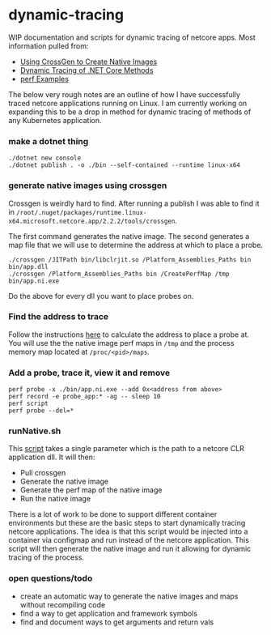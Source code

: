 # dynamic-tracing

WIP documentation and scripts for dynamic tracing of netcore apps.  Most information pulled from:

- [Using CrossGen to Create Native Images](https://github.com/dotnet/coreclr/blob/master/Documentation/building/crossgen.md)
- [Dynamic Tracing of .NET Core Methods](https://blogs.microsoft.co.il/sasha/2018/02/08/dynamic-tracing-of-net-core-methods/)
- [perf Examples](http://www.brendangregg.com/perf.html)

The below very rough notes are an outline of how I have successfully traced netcore applications running on Linux.  I am currently working on expanding this to be a drop in method for dynamic tracing of methods of any Kubernetes application.

### make a dotnet thing
```
./dotnet new console
./dotnet publish . -o ./bin --self-contained --runtime linux-x64
```

### generate native images using crossgen
Crossgen is weirdly hard to find.  After running a publish I was able to find it in `/root/.nuget/packages/runtime.linux-x64.microsoft.netcore.app/2.2.2/tools/crossgen`.  

The first command generates the native image.  The second generates a map file that we will use to determine the address at which to place a probe.

```
./crossgen /JITPath bin/libclrjit.so /Platform_Assemblies_Paths bin bin/app.dll
./crossgen /Platform_Assemblies_Paths bin /CreatePerfMap /tmp bin/app.ni.exe
```

Do the above for every dll you want to place probes on.

### Find the address to trace

Follow the instructions [here](https://blogs.microsoft.co.il/sasha/2018/02/08/dynamic-tracing-of-net-core-methods/) to calculate the address to place a probe at.  You will use the the native image perf maps in `/tmp` and the process memory map located at `/proc/<pid>/maps`.

### Add a probe, trace it, view it and remove

```
perf probe -x ./bin/app.ni.exe --add 0x<address from above>  
perf record -e probe_app:* -ag -- sleep 10
perf script
perf probe --del=*
```

### runNative.sh

This [script](./runNative.sh) takes a single parameter which is the path to a netcore CLR application dll.  It will then:

- Pull crossgen
- Generate the native image
- Generate the perf map of the native image
- Run the native image

There is a lot of work to be done to support different container environments but these are the basic steps to start dynamically tracing netcore applications.  The idea is that this script would be injected into a container via configmap and run instead of the netcore application.  This script will then generate the native image and run it allowing for dynamic tracing of the process.

### open questions/todo
- create an automatic way to generate the native images and maps without recompiling code
- find a way to get application and framework symbols
- find and document ways to get arguments and return vals